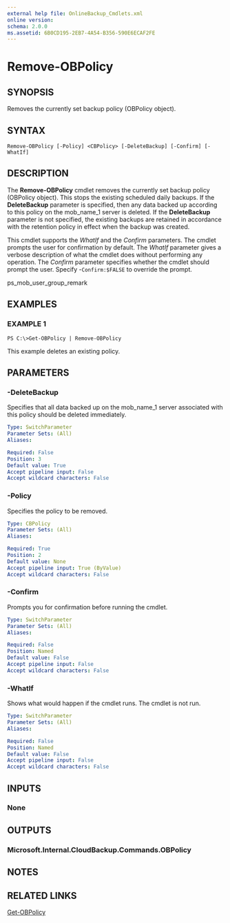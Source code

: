 ```yaml
---
external help file: OnlineBackup_Cmdlets.xml
online version: 
schema: 2.0.0
ms.assetid: 6B0CD195-2EB7-4A54-B356-590E6ECAF2FE
---
```


# Remove-OBPolicy

## SYNOPSIS
Removes the currently set backup policy (OBPolicy object).

## SYNTAX

```
Remove-OBPolicy [-Policy] <CBPolicy> [-DeleteBackup] [-Confirm] [-WhatIf]
```

## DESCRIPTION
The **Remove-OBPolicy** cmdlet removes the currently set backup policy (OBPolicy object).
This stops the existing scheduled daily backups.
If the **DeleteBackup** parameter is specified, then any data backed up according to this policy on the mob_name_1 server is deleted.
If the **DeleteBackup** parameter is not specified, the existing backups are retained in accordance with the retention policy in effect when the backup was created.

This cmdlet supports the *WhatIf* and the *Confirm* parameters.
The cmdlet prompts the user for confirmation by default.
The *WhatIf* parameter gives a verbose description of what the cmdlet does without performing any operation.
The *Confirm* parameter specifies whether the cmdlet should prompt the user.
Specify -`Confirm:$FALSE`  to override the prompt.

ps_mob_user_group_remark

## EXAMPLES

### EXAMPLE 1
```
PS C:\>Get-OBPolicy | Remove-OBPolicy
```

This example deletes an existing policy.

## PARAMETERS

### -DeleteBackup
Specifies that all data backed up on the mob_name_1 server associated with this policy should be deleted immediately.

```yaml
Type: SwitchParameter
Parameter Sets: (All)
Aliases: 

Required: False
Position: 3
Default value: True
Accept pipeline input: False
Accept wildcard characters: False
```

### -Policy
Specifies the policy to be removed.

```yaml
Type: CBPolicy
Parameter Sets: (All)
Aliases: 

Required: True
Position: 2
Default value: None
Accept pipeline input: True (ByValue)
Accept wildcard characters: False
```

### -Confirm
Prompts you for confirmation before running the cmdlet.

```yaml
Type: SwitchParameter
Parameter Sets: (All)
Aliases: 

Required: False
Position: Named
Default value: False
Accept pipeline input: False
Accept wildcard characters: False
```

### -WhatIf
Shows what would happen if the cmdlet runs.
The cmdlet is not run.

```yaml
Type: SwitchParameter
Parameter Sets: (All)
Aliases: 

Required: False
Position: Named
Default value: False
Accept pipeline input: False
Accept wildcard characters: False
```

## INPUTS

### None

## OUTPUTS

### Microsoft.Internal.CloudBackup.Commands.OBPolicy

## NOTES

## RELATED LINKS

[Get-OBPolicy](./Get-OBPolicy.md)

